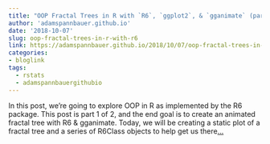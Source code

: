 ```yaml
---
title: "OOP Fractal Trees in R with `R6`, `ggplot2`, & `gganimate` (part 1)"
author: 'adamspannbauer.github.io'
date: '2018-10-07'
slug: oop-fractal-trees-in-r-with-r6
link: https://adamspannbauer.github.io/2018/10/07/oop-fractal-trees-in-r-with-r6-ggplot2-gganimate-part-1/
categories:
- bloglink
tags:
  - rstats
  - adamspannbauergithubio
---
```


In this post, we’re going to explore OOP in R as implemented by the R6 package. This post is part 1 of 2, and the end goal is to create an animated fractal tree with R6 & gganimate. Today, we will be creating a static plot of a fractal tree and a series of R6Class objects to help get us there[... <i class="fas fa-external-link-alt"></i>](https://adamspannbauer.github.io/2018/10/07/oop-fractal-trees-in-r-with-r6-ggplot2-gganimate-part-1/)

